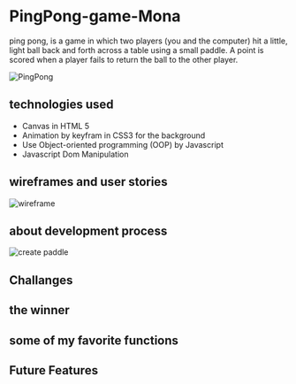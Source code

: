 # PingPong-game-Mona
ping pong, is a game in which two players (you and the computer) hit a little, light ball back and forth across a table using a small paddle. A point is scored when a player fails to return the ball to the other player.

![PingPong](https://upload.wikimedia.org/wikipedia/commons/6/62/Pong_Game_Test2.gif)


## technologies used
* Canvas in HTML 5
* Animation by keyfram in CSS3 for the background 
* Use Object-oriented programming (OOP) by Javascript 
* Javascript Dom Manipulation

## wireframes and user stories

![wireframe](https://files.slack.com/files-pri/T0351JZQ0-F01S47LN0R5/img_20210325_205034.jpg)

## about development process


![create paddle](https://files.slack.com/files-pri/T0351JZQ0-F01SXK1KY01/img_20210326_174651.jpg)



## Challanges


## the winner


## some of my favorite functions


## Future Features
